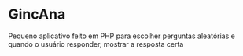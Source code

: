 GincAna
=======

Pequeno aplicativo feito em PHP para escolher perguntas aleatórias e quando o usuário responder, mostrar a resposta certa
